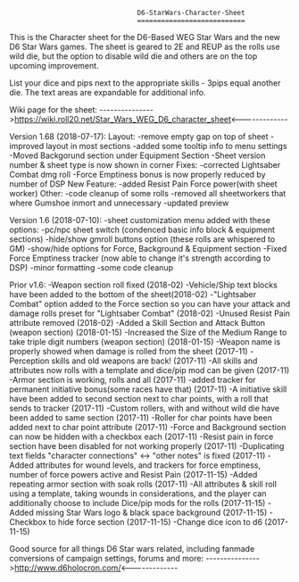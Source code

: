 									D6-StarWars-Character-Sheet
									===========================

This is the Character sheet for the D6-Based  WEG Star Wars and the new D6 Star Wars games. The sheet is geared to 2E and REUP as the rolls use wild die, but the option to disable wild die and others are on the top upcoming improvement.

List your dice and pips next to the appropriate skills -  3pips equal another die.
The text areas are expandable for additional info. 

Wiki page for the sheet:
		--------------->https://wiki.roll20.net/Star_Wars_WEG_D6_character_sheet<-------------

Version 1.68 (2018-07-17):
	Layout:
	-remove empty gap on top of sheet
	-improved layout in most sections
	-added some tooltip info to menu settings
	-Moved Backgorund section under Equipment Section
	-Sheet version number & sheet type is now shown in corner
	Fixes:
	-corrected Lightsaber Combat dmg roll
	-Force Emptiness bonus is now properly reduced by number of DSP
	New Feature:
	-added Resist Pain Force power(with sheet worker)
	Other:
	-code cleanup of some rolls
	-removed all sheetworkers that where Gumshoe inmort and unnecessary 
	-updated preview


		
Version 1.6 (2018-07-10):
	-sheet customization menu added with these options:
		-pc/npc sheet switch 							(condenced basic info block & equipment sections)
		-hide/show gmroll buttons option 				(these rolls are whispered to GM)
		-show/hide options for Force, Background & Equipment section
	-Fixed Force Emptiness tracker						(now able to change it's strength according to DSP)
	-minor formatting
	-some code cleanup

Prior v1.6:
	-Weapon section roll fixed (2018-02)
	-Vehicle/Ship text blocks have been added to the bottom of the sheet(2018-02)
	-"Lightsaber Combat" option added to the Force section so you can have your attack and damage rolls preset for "Lightsaber Combat" (2018-02)
	-Unused Resist Pain attribute removed (2018-02)
	-Added a Skill Section and Attack Button (weapon section) (2018-01-15)
	-Increased the Size of the Medium Range to take triple digit numbers (weapon section) (2018-01-15)
	-Weapon name is properly showed when damage is rolled from the sheet (2017-11)
	-Perception skills and old weapons are back! (2017-11)
	-All skills and attributes now rolls with a template and dice/pip mod can be given (2017-11)
	-Armor section is working, rolls and all (2017-11)
	-added tracker for permanent initiative bonus(some races have that) (2017-11)
	-A initiative skill have been added to second section next to char points, with a roll that sends to tracker (2017-11)
	-Custom rollers, with and without wild die have been added to same section (2017-11)
	-Roller for char points have been added next to char point attribute (2017-11)
	-Force and Background section can now be hidden with a checkbox each (2017-11)
	-Resist pain in force section have been disabled for not working properly (2017-11)
	-Duplicating text fields "character connections" <-> "other notes" is fixed (2017-11)
	-Added attributes for wound levels, and trackers for force emptiness, number of force powers active and Resist Pain (2017-11-15)
	-Added repeating armor section with soak rolls (2017-11)
	-All attributes & skill roll using a template, taking wounds  in considerations, and the player can additionally choose to include Dice/pip mods for the rolls (2017-11-15)
	-Added missing Star Wars logo & black space background (2017-11-15)
	-Checkbox to hide force section (2017-11-15)
	-Change dice icon to d6	(2017-11-15)

Good source for all things D6 Star wars related, including fanmade conversions of campaign settings, forums and more:
						--------------->http://www.d6holocron.com/<-------------